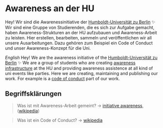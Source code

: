 # Awareness an der HU

Hey! Wir sind die Awarenessinitiative der [Humboldt-Universität zu Berlin](https://www.hu-berlin.de/de) ✨ Wir sind eine Gruppe von Studierenden, die es sich zur Aufgabe gemacht, haben Awareness-Strukturen an der HU aufzubauen und Awareness-Arbeit zu leisten. Hier erstellen, bearbeiten, sammeln und veröffentlichen wir all unsere Ausarbeitungen. Dazu gehören zum Beispiel ein Code of Conduct und unser Awareness-Konzept für die Uni.

_English_
Hey! We are the awareness initiative of the [Humboldt-Universität zu Berlin](https://www.hu-berlin.de/en) ✨ We are a group of students who are creating [awareness infrastructure](https://en.initiative-awareness.de/informieren/awareness) at the HU and providing awareness assistence at all kind of uni events like parties. Here we are creating, maintaining and publishing our work. For example is a [code of conduct](https://en.wikipedia.org/wiki/Code_of_conduct) part of our work.

## Begriffsklärungen
> Was ist mit Awareness-Arbeit gemeint? -> [initiative awareness](https://www.initiative-awareness.de/informieren/awareness), ([wikipedia](https://de.wikipedia.org/wiki/Awareness-Team))

> Was ist ein Code of Conduct? -> [wikipedia](https://de.wikipedia.org/wiki/Verhaltenskodex)
